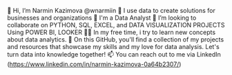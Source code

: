 👋 Hi, I’m Narmin Kazimova  @wnarmiin
👀 I use data to create solutions for businesses and organizations
🌱 I'm a Data Analyst
🤝 I’m looking to collaborate on PYTHON, SQL, EXCEL, and DATA VISUALIZATION PROJECTS Using POWER BI, LOOKER 
👩‍💻 In my free time, i try to learn new concepts about data analytics.
🌱 On this GitHub, you'll find a collection of my projects and resources that showcase my skills and my love for data analysis. Let's turn data into knowledge together!
📫 You can reach out to me via LinkedIn (https://www.linkedin.com/in/narmin-kazimova-0a64b2307/)
